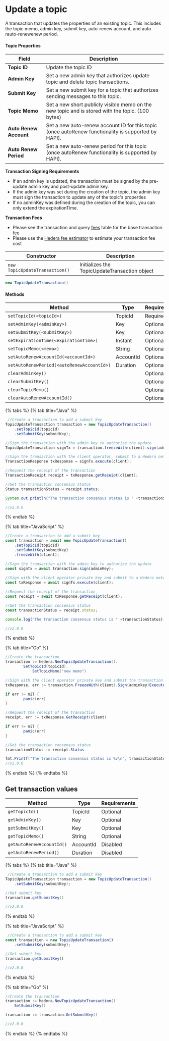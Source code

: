 # Update a topic

A transaction that updates the properties of an existing topic. This includes the topic memo, admin key, submit key, auto-renew account, and auto rauto-renewenew period.

#### Topic Properties

| Field                  | Description                                                                                         |
| ---------------------- | --------------------------------------------------------------------------------------------------- |
| **Topic ID**           | Update the topic ID                                                                                 |
| **Admin Key**          | Set a new admin key that authorizes update topic and delete topic transactions.                     |
| **Submit Key**         | Set a new submit key for a topic that authorizes sending messages to this topic.                    |
| **Topic Memo**         | Set a new short publicly visible memo on the new topic and is stored with the topic. (100 bytes)    |
| **Auto Renew Account** | Set a new auto-renew account ID for this topic (once autoRenew functionality is supported by HAPI). |
| **Auto Renew Period**  | Set a new auto-renew period for this topic (once autoRenew functionality is supported by HAPI).     |

**Transaction Signing Requirements**

* If an admin key is updated, the transaction must be signed by the pre-update admin key and post-update admin key.
* If the admin key was set during the creation of the topic, the admin key must sign the transaction to update any of the topic's properties
* If no adminKey was defined during the creation of the topic, you can only extend the expirationTime.

**Transaction Fees**

* Please see the transaction and query [fees](../../../mainnet/fees/#transaction-and-query-fees) table for the base transaction fee
* Please use the [Hedera fee estimator](https://hedera.com/fees) to estimate your transaction fee cost

| Constructor                    | Description                                   |
| ------------------------------ | --------------------------------------------- |
| `new TopicUpdateTransaction()` | Initializes the TopicUpdateTransaction object |

```java
new TopicUpdateTransaction()
```

#### Methods

| Method                                     | Type      | Requirements |
| ------------------------------------------ | --------- | ------------ |
| `setTopicId(<topicId>)`                    | TopicId   | Required     |
| `setAdminKey(<adminKey>)`                  | Key       | Optional     |
| `setSubmitKey(<submitKey>)`                | Key       | Optional     |
| `setExpirationTime(<expirationTime>)`      | Instant   | Optional     |
| `setTopicMemo(<memo>)`                     | String    | Optional     |
| `setAutoRenewAccountId(<accountId>)`       | AccountId | Optional     |
| `setAutoRenewPeriod(<autoRenewAccountId>)` | Duration  | Optional     |
| `clearAdminKey()`                          |           | Optional     |
| `clearSubmitKey()`                         |           | Optional     |
| `clearTopicMemo()`                         |           | Optional     |
| `clearAutoRenewAccountId()`                |           | Optional     |

{% tabs %}
{% tab title="Java" %}
```java
 //Create a transaction to add a submit key
TopicUpdateTransaction transaction = new TopicUpdateTransaction()
    .setTopicId(topicId)
    .setSubmitKey(submitKey);

//Sign the transaction with the admin key to authorize the update
TopicUpdateTransaction signTx = transaction.freezeWith(client).sign(adminKey);

//Sign the transaction with the client operator, submit to a Hedera network, get the transaction ID
TransactionResponse txResponse = signTx.execute(client);

//Request the receipt of the transaction
TransactionReceipt receipt = txResponse.getReceipt(client);

//Get the transaction consensus status
Status transactionStatus = receipt.status;

System.out.println("The transaction consensus status is " +transactionStatus);

//v2.0.0
```
{% endtab %}

{% tab title="JavaScript" %}
```javascript
//Create a transaction to add a submit key
const transaction = await new TopicUpdateTransaction()
    .setTopicId(topicId)
    .setSubmitKey(submitKey)
    .freezeWith(client);

//Sign the transaction with the admin key to authorize the update
const signTx = await transaction.sign(adminKey);
    
//Sign with the client operator private key and submit to a Hedera network
const txResponse = await signTx.execute(client);

//Request the receipt of the transaction
const receipt = await txResponse.getReceipt(client);

//Get the transaction consensus status
const transactionStatus = receipt.status;

console.log("The transaction consensus status is " +transactionStatus);

//v2.0.0
```
{% endtab %}

{% tab title="Go" %}
```java
//Create the transaction
transaction := hedera.NewTopicUpdateTransaction().
		SetTopicId(topicId).
    		SetTopicMemo("new memo")

//Sign with the client operator private key and submit the transaction to a Hedera network
txResponse, err := transaction.FreezeWith(client).Sign(adminkey)Execute(client)

if err != nil {
		panic(err)
}

//Request the receipt of the transaction
receipt, err := txResponse.GetReceipt(client)

if err != nil {
		panic(err)
}

//Get the transaction consensus status
transactionStatus := receipt.Status

fmt.Printf("The transaction consensus status is %v\n", transactionStatus)
//v2.0.0
```
{% endtab %}
{% endtabs %}

## Get transaction values

| Method                    | Type      | Requirements |
| ------------------------- | --------- | ------------ |
| `getTopicId()`            | TopicId   | Optional     |
| `getAdminKey()`           | Key       | Optional     |
| `getSubmitKey()`          | Key       | Optional     |
| `getTopicMemo()`          | String    | Optional     |
| `getAutoRenewAccountId()` | AccountId | Disabled     |
| `getAutoRenewPeriod()`    | Duration  | Disabled     |

{% tabs %}
{% tab title="Java" %}
```java
 //Create a transaction to add a submit key
TopicUpdateTransaction transaction = new TopicUpdateTransaction()
    .setSubmitKey(submitKey);

//Get submit key
transaction.getSubmitKey()

//v2.0.0
```
{% endtab %}

{% tab title="JavaScript" %}
```javascript
 //Create a transaction to add a submit key
const transaction = new TopicUpdateTransaction()
    .setSubmitKey(submitKey);

//Get submit key
transaction.getSubmitKey()

//v2.0.0
```
{% endtab %}

{% tab title="Go" %}
```java
//Create the transaction
transaction := hedera.NewTopicUpdateTransaction()
    SetSubmitKey()

transaction := transaction.GetSubmitKey()

//v2.0.0
```
{% endtab %}
{% endtabs %}

